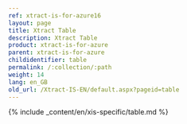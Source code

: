 ```yaml
---
ref: xtract-is-for-azure16
layout: page
title: Xtract Table
description: Xtract Table
product: xtract-is-for-azure
parent: xtract-is-for-azure
childidentifier: table
permalink: /:collection/:path
weight: 14
lang: en_GB
old_url: /Xtract-IS-EN/default.aspx?pageid=table
---
```

{% include _content/en/xis-specific/table.md %}
